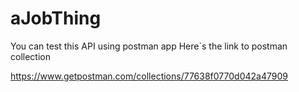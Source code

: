 # aJobThing

You can test this API using postman app
Here`s the link to postman collection

https://www.getpostman.com/collections/77638f0770d042a47909

